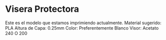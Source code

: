 # Visera Protectora

Este es el modelo que estamos imprimiendo actualmente.
Material sugerido: PLA
Altura de Capa: 0.25mm
Color: Preferentemente Blanco
Visor: Acetato 240 O 200
